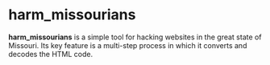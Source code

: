# harm_missourians
**harm_missourians** is a simple tool for hacking websites in the great state of Missouri. Its key feature is a multi-step process in which it converts and decodes the HTML code.
